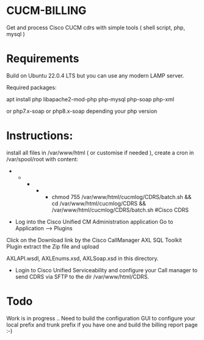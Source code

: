 # CUCM-BILLING
Get and process Cisco CUCM cdrs with simple tools ( shell script, php, mysql )

# Requirements

Build on Ubuntu 22.0.4 LTS but you can use any modern LAMP server.

Required packages:

apt install php libapache2-mod-php php-mysql php-soap php-xml

or php7.x-soap or php8.x-soap depending your php version

# Instructions:
install all files in /var/www/html ( or customise if needed ), create a cron in /var/spool/root with content:

* * * * * chmod 755 /var/www/html/cucmlog/CDRS/batch.sh && cd /var/www/html/cucmlog/CDRS && /var/www/html/cucmlog/CDRS/batch.sh #Cisco CDRS

- Log into the Cisco Unified CM Administration application Go to Application --> Plugins

Click on the Download link by the Cisco CallManager AXL SQL Toolkit Plugin extract the Zip file and upload

AXLAPI.wsdl, AXLEnums.xsd, AXLSoap.xsd in this directory.

- Login to Cisco Unified Serviceability and configure your Call manager to send CDRS via SFTP to the dir /var/www/html/CDRS.

# Todo

Work is in progress ..
Need to build the configuration GUI to configure your local prefix and trunk prefix if you have one
and build the billing report page :-)